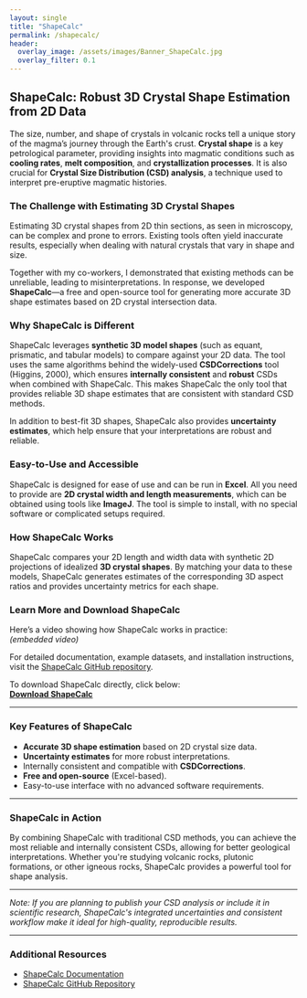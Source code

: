 ```yaml
---
layout: single
title: "ShapeCalc"
permalink: /shapecalc/
header:
  overlay_image: /assets/images/Banner_ShapeCalc.jpg
  overlay_filter: 0.1
---
```


## ShapeCalc: Robust 3D Crystal Shape Estimation from 2D Data

The size, number, and shape of crystals in volcanic rocks tell a unique story of the magma’s journey through the Earth's crust. **Crystal shape** is a key petrological parameter, providing insights into magmatic conditions such as **cooling rates**, **melt composition**, and **crystallization processes**. It is also crucial for **Crystal Size Distribution (CSD) analysis**, a technique used to interpret pre-eruptive magmatic histories.

### The Challenge with Estimating 3D Crystal Shapes

Estimating 3D crystal shapes from 2D thin sections, as seen in microscopy, can be complex and prone to errors. Existing tools often yield inaccurate results, especially when dealing with natural crystals that vary in shape and size. 

Together with my co-workers, I demonstrated that existing methods can be unreliable, leading to misinterpretations. In response, we developed **ShapeCalc**—a free and open-source tool for generating more accurate 3D shape estimates based on 2D crystal intersection data.

### Why ShapeCalc is Different

ShapeCalc leverages **synthetic 3D model shapes** (such as equant, prismatic, and tabular models) to compare against your 2D data. The tool uses the same algorithms behind the widely-used **CSDCorrections** tool (Higgins, 2000), which ensures **internally consistent** and **robust** CSDs when combined with ShapeCalc. This makes ShapeCalc the only tool that provides reliable 3D shape estimates that are consistent with standard CSD methods.

In addition to best-fit 3D shapes, ShapeCalc also provides **uncertainty estimates**, which help ensure that your interpretations are robust and reliable.

### Easy-to-Use and Accessible

ShapeCalc is designed for ease of use and can be run in **Excel**. All you need to provide are **2D crystal width and length measurements**, which can be obtained using tools like **ImageJ**. The tool is simple to install, with no special software or complicated setups required.

### How ShapeCalc Works

ShapeCalc compares your 2D length and width data with synthetic 2D projections of idealized **3D crystal shapes**. By matching your data to these models, ShapeCalc generates estimates of the corresponding 3D aspect ratios and provides uncertainty metrics for each shape.

### Learn More and Download ShapeCalc

Here’s a video showing how ShapeCalc works in practice:  
*(embedded video)*

For detailed documentation, example datasets, and installation instructions, visit the [ShapeCalc GitHub repository](https://github.com/MartinMangler/shapecalc).

To download ShapeCalc directly, click below:  
**[Download ShapeCalc](https://github.com/MartinMangler/shapecalc/releases/latest)**

---

### Key Features of ShapeCalc

- **Accurate 3D shape estimation** based on 2D crystal size data.
- **Uncertainty estimates** for more robust interpretations.
- Internally consistent and compatible with **CSDCorrections**.
- **Free and open-source** (Excel-based).
- Easy-to-use interface with no advanced software requirements.

---

### ShapeCalc in Action

By combining ShapeCalc with traditional CSD methods, you can achieve the most reliable and internally consistent CSDs, allowing for better geological interpretations. Whether you're studying volcanic rocks, plutonic formations, or other igneous rocks, ShapeCalc provides a powerful tool for shape analysis.

---

*Note: If you are planning to publish your CSD analysis or include it in scientific research, ShapeCalc's integrated uncertainties and consistent workflow make it ideal for high-quality, reproducible results.*

---

### Additional Resources

- [ShapeCalc Documentation](https://github.com/MartinMangler/ShapeCalc/blob/main/ShapeCalc_documentation.pdf)
- [ShapeCalc GitHub Repository](https://github.com/MartinMangler/shapecalc)


